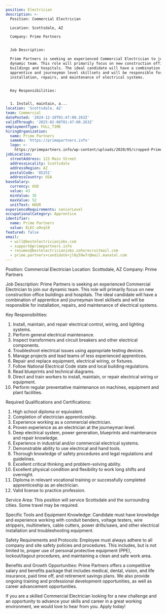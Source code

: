 ```yaml
---
position: Electrician
description: >-
  Position: Commercial Electrician

  Location: Scottsdale, AZ

  Company: Prime Partners


  Job Description:

  Prime Partners is seeking an experienced Commercial Electrician to join our
  dynamic team. This role will primarily focus on new construction office
  buildings and hospitals. The ideal candidate will have a combination of
  apprentice and journeyman level skillsets and will be responsible for
  installation, repairs, and maintenance of electrical systems. 


  Key Responsibilities:


  1. Install, maintain, a...
location: 'Scottsdale, AZ'
team: Commercial
datePosted: '2024-12-10T01:47:00.263Z'
validThrough: '2025-02-08T01:47:00.263Z'
employmentType: FULL_TIME
hiringOrganization:
  name: Prime Partners
  sameAs: 'https://primepartners.info'
  logo: >-
    https://primepartners.info/wp-content/uploads/2020/05/cropped-Prime-Partners-Logo-NO-BG-1-1.png
jobLocation:
  streetAddress: 123 Main Street
  addressLocality: Scottsdale
  addressRegion: AZ
  postalCode: '85251'
  addressCountry: USA
baseSalary:
  currency: USD
  value: 43
  minValue: 35
  maxValue: 52
  unitText: HOUR
experienceRequirements: seniorLevel
occupationalCategory: Apprentice
identifier:
  name: Prime Partners
  value: ELEC-a9vql0
featured: false
email:
  - will@bestelectricianjobs.com
  - support@primepartners.info
  - resumes@bestelectricianjobs.zohorecruitmail.com
  - prime.partners+candidate+jl6y59w7r@mail.manatal.com
---
```




Position: Commercial Electrician
Location: Scottsdale, AZ
Company: Prime Partners

Job Description:
Prime Partners is seeking an experienced Commercial Electrician to join our dynamic team. This role will primarily focus on new construction office buildings and hospitals. The ideal candidate will have a combination of apprentice and journeyman level skillsets and will be responsible for installation, repairs, and maintenance of electrical systems. 

Key Responsibilities:

1. Install, maintain, and repair electrical control, wiring, and lighting systems.
2. Perform general electrical maintenance.
3. Inspect transformers and circuit breakers and other electrical components.
4. Troubleshoot electrical issues using appropriate testing devices.
5. Manage projects and lead teams of less experienced apprentices.
6. Repair and replace equipment, electrical wiring, or fixtures.
7. Follow National Electrical Code state and local building regulations.
8. Read blueprints and technical diagrams.
9. Direct and train workers to install, maintain, or repair electrical wiring or equipment.
10. Perform regular preventative maintenance on machines, equipment and plant facilities.

Required Qualifications and Certifications:

1. High school diploma or equivalent.
2. Completion of electrician apprenticeship.
3. Experience working as a commercial electrician.
4. Proven experience as an electrician at the journeyman level.
5. Deep electrical system, power generation, blueprints and maintenance and repair knowledge.
6. Experience in industrial and/or commercial electrical systems.
7. Demonstrable ability to use electrical and hand tools.
8. Thorough knowledge of safety procedures and legal regulations and guidelines.
9. Excellent critical thinking and problem-solving ability.
10. Excellent physical condition and flexibility to work long shifts and overnight.
11. Diploma in relevant vocational training or successfully completed apprenticeship as an electrician.
12. Valid license to practice profession.

Service Area:
This position will service Scottsdale and the surrounding cities. Some travel may be required.

Specific Tools and Equipment Knowledge:
Candidate must have knowledge and experience working with conduit benders, voltage testers, wire strippers, multimeters, cable cutters, power drills/saws, and other electrical installation and troubleshooting equipment.

Safety Requirements and Protocols:
Employee must always adhere to all company and site safety policies and procedures. This includes, but is not limited to, proper use of personal protective equipment (PPE), lockout/tagout procedures, and maintaining a clean and safe work area.

Benefits and Growth Opportunities:
Prime Partners offers a competitive salary and benefits package that includes medical, dental, vision, and life insurance, paid time off, and retirement savings plans. We also provide ongoing training and professional development opportunities, as well as career advancement opportunities.

If you are a skilled Commercial Electrician looking for a new challenge and an opportunity to advance your skills and career in a great working environment, we would love to hear from you. Apply today!